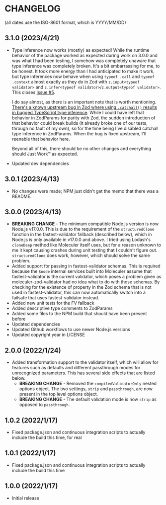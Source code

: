 # CHANGELOG

(all dates use the ISO-8601 format, which is YYYY/MM/DD)

## 3.1.0 (2023/4/21)

* Type inference now works (mostly) as expected! While the runtime behavior of the package worked as expected during work on 3.0.0 and was what I had been testing, I somehow was completely unaware that type inference was completely broken. It's a bit embarrassing for me, to be honest. It took more energy than I had anticipated to make it work, but type inferences now behave when using `typeof .call` and `typeof .context` almost exactly as they do in Zod with `z.input<typeof validator>` and `z.infer<typeof validator>`/`z.output<typeof validator>`. This closes [Issue #5](https://github.com/TheAppleFreak/moleculer-zod-validator/issues/5).

  I do say almost, as there is an important note that is worth mentioning. [There's a known upstream bug in Zod where using `.catchall()` results in bugged TypeScript type inference](https://github.com/colinhacks/zod/issues/1949). While I could have left that behavior in ZodParams for parity with Zod, the sudden introduction of that behavior could break builds (it already broke one of our tests, through no fault of my own), so for the time being I've disabled catchall type inference in ZodParams. When the bug is fixed upstream, I'll reenable that behavior here. 

  Beyond all of this, there should be no other changes and everything should Just Work™ as expected.
* Updated dev dependencies

## 3.0.1 (2023/4/13)

* No changes were made; NPM just didn't get the memo that there was a README.

## 3.0.0 (2023/4/13)

* **BREAKING CHANGE** - The minimum compatible Node.js version is now Node.js v17.0.0. This is due to the requirement of the `structuredClone` function in the fastest-validator fallback (described below), which in Node.js is only available in v17.0.0 and above. I tried using Lodash's `cloneDeep` method like Moleculer itself uses, but for a reason unknown to me it kept causing crashes during unit testing that I couldn't figure out. `structuredClone` does work, however, which should solve the same problem. 
* Added support for passing in fastest-validator schemas. This is required because the `$node` internal services built into Moleculer assume that fastest-validator is the current validator, which poses a problem given as moleculer-zod-validator had no idea what to do with those schemas. By checking for the existence of property in the Zod schema that is not used in fastest-validator, this can now automatically switch into a failsafe that uses fastest-validator instead. 
* Added new unit tests for the FV fallback
* Added descriptive type comments to ZodParams
* Added some files to the NPM build that should have been present before
* Updated dependencies
* Updated Github workflows to use newer Node.js versions
* Updated copyright year in LICENSE

## 2.0.0 (2022/1/24)

* Added transformation support to the validator itself, which will allow for features such as defaults and different passthrough modes for unrecognized parameters. This has several side effects that are listed below.
  * **BREAKING CHANGE** - Removed the `compiledValidatorOnly` nested options object. The two settings, `strip` and `passthrough`, are now present in the top level options object.
  * **BREAKING CHANGE** - The default validation mode is now `strip` as opposed to `passthrough`. 

## 1.0.2 (2022/1/17)

* Fixed package.json and continuous integration scripts to actually include the build this time, for real

## 1.0.1 (2022/1/17)

* Fixed package.json and continuous integration scripts to actually include the build this time

## 1.0.0 (2022/1/17)

* Initial release